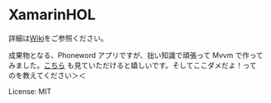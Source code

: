 # XamarinHOL

詳細は[Wiki](https://github.com/ytabuchi/XamarinHOL/wiki)をご参照ください。

成果物となる、Phoneword アプリですが、拙い知識で頑張って Mvvm で作ってみました。[こちら](https://github.com/ytabuchi/MvvmPhoneword) も見ていただけると嬉しいです。そしてここダメだよ！ってのを教えてください＞＜

License: MIT


